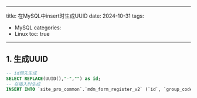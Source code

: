 
---
title: 在MySQL中insert时生成UUID
date: 2024-10-31
tags:
  -  MySQL
categories:
  -  Linux
toc: true
---

## 1. 生成UUID

```sql
-- id预先生成
SELECT REPLACE(UUID(),"-","") as id;
-- 在插入时生成
INSERT INTO `site_pro_common`.`mdm_form_register_v2` (`id`, `group_code`, `multi_version`, `form_id`, `form_oid`, `version`, `create_by`, `create_time`, `update_by`, `update_time`, `is_deleted`, `form_type`, `note`) VALUES (REPLACE(UUID(),"-",""), 'Monitor', 1, '4028c48e8d3e9bac018d3ea4261945bf', 'NHG_RMV_Report', 0, '8ac0b4798962a6f4018962f521c40c71', '2024-10-31 12:37:22', '8ac0b4798962a6f4018962f521c40c71', '2024-08-23 12:37:22', 0, 'NHG_RMV_Report', 'NHG_RMV_Report');
```